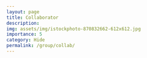 ```yaml
---
layout: page
title: Collaborator
description: 
img: assets/img/istockphoto-870832662-612x612.jpg
importance: 5
category: Hide
permalink: /group/collab/
---
```


